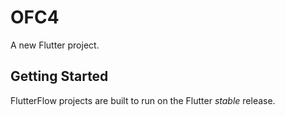 # OFC4

A new Flutter project.

## Getting Started

FlutterFlow projects are built to run on the Flutter _stable_ release.
